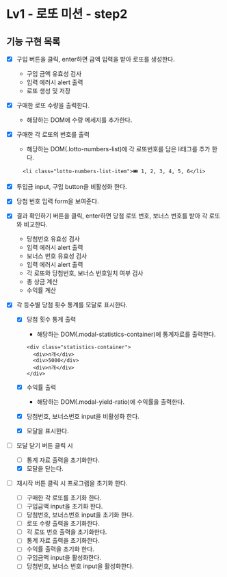 # Lv1 - 로또 미션 - step2

## 기능 구현 목록

- [x] 구입 버튼을 클릭, enter하면 금액 입력을 받아 로또를 생성한다.

  - 구입 금액 유효성 검사
  - 입력 에러시 alert 출력
  - 로또 생성 및 저장

- [x] 구매한 로또 수량을 출력한다.

  - 해당하는 DOM에 수량 메세지를 추가한다.

- [x] 구매한 각 로또의 번호를 출력

  - 해당하는 DOM(.lotto-numbers-list)에 각 로또번호를 담은 li태그를 추가 한다.

  ```
    <li class="lotto-numbers-list-item">🎟️ 1, 2, 3, 4, 5, 6</li>
  ```

- [x] 투입금 input, 구입 button을 비활성화 한다.

- [x] 당첨 번호 입력 form을 보여준다.

- [x] 결과 확인하기 버튼을 클릭, enter하면 당첨 로또 번호, 보너스 번호를 받아 각 로또와 비교한다.

  - 당첨번호 유효성 검사
  - 입력 에러시 alert 출력
  - 보너스 번호 유효성 검사
  - 입력 에러시 alert 출력
  - 각 로또와 당첨번호, 보너스 번호일치 여부 검사
  - 총 상금 계산
  - 수익률 계산

- [x] 각 등수별 당첨 횟수 통계를 모달로 표시한다.

  - [x] 당첨 횟수 통계 출력

    - 해당하는 DOM(.modal-statistics-container)에 통계자료를 출력한다.

    ```
    <div class="statistics-container">
      <div>n개</div>
      <div>5000</div>
      <div>n개</div>
    </div>
    ```

  - [x] 수익률 출력

    - 해당하는 DOM(.modal-yield-ratio)에 수익률을 출력한다.

  - [x] 당첨번호, 보너스번호 input을 비활성화 한다.

  - [x] 모달을 표시한다.

- [ ] 모달 닫기 버튼 클릭 시

  - [ ] 통계 자료 출력을 초기화한다.
  - [x] 모달을 닫는다.

- [ ] 재시작 버튼 클릭 시 프로그램을 초기화 한다.
  - [ ] 구매한 각 로또를 초기화 한다.
  - [ ] 구입금액 input을 초기화 한다.
  - [ ] 당첨번호, 보너스번호 input을 초기화 한다.
  - [ ] 로또 수량 출력을 초기화한다.
  - [ ] 각 로또 번호 출력을 초기화한다.
  - [ ] 통계 자료 출력을 초기화한다.
  - [ ] 수익률 출력을 초기화 한다.
  - [ ] 구입금액 input을 활성화한다.
  - [ ] 당첨번호, 보너스 번호 input을 활성화한다.
